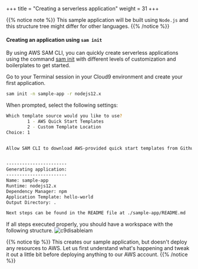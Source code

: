 +++
title = "Creating a serverless application"
weight = 31
+++

{{% notice note %}}
This sample application will be built using `Node.js` and this structure tree might differ for other languages.
{{% /notice %}}

#### Creating an application using `sam init`

By using AWS SAM CLI, you can quickly create serverless applications using the command [sam init](https://docs.aws.amazon.com/serverless-application-model/latest/developerguide/sam-cli-command-reference-sam-init.html) with different levels of customization and boilerplates to get started.

Go to your Terminal session in your Cloud9 environment and create your first application.

```sh
sam init -n sample-app -r nodejs12.x
```

When prompted, select the following settings:

```sh
Which template source would you like to use?
        1 - AWS Quick Start Templates
        2 - Custom Template Location
Choice: 1


Allow SAM CLI to download AWS-provided quick start templates from Github [Y/n]: n


-----------------------
Generating application:
-----------------------
Name: sample-app
Runtime: nodejs12.x
Dependency Manager: npm
Application Template: hello-world
Output Directory: .

Next steps can be found in the README file at ./sample-app/README.md
```

If all steps executed properly, you should have a workspace with the following structure.
![c9disableiam](/images/sam-init-app.png)

{{% notice tip %}}
This creates our sample application, but doesn't deploy any resources to AWS. Let us first understand what's happening and tweak it out a little bit before deploying anything to our AWS account.
{{% /notice %}}

